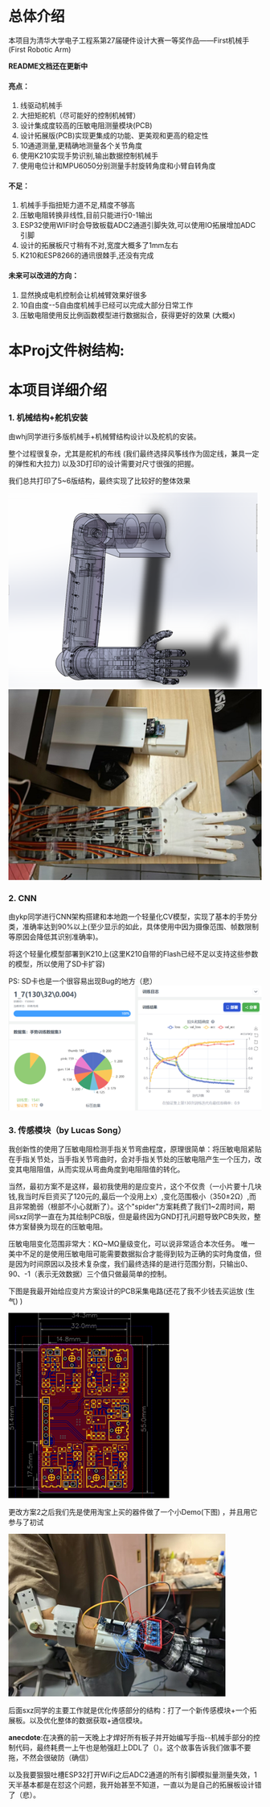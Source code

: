 # 总体介绍
本项目为清华大学电子工程系第27届硬件设计大赛一等奖作品——First机械手 (First Robotic Arm)

**README文档还在更新中**

#### 亮点：
1. 线驱动机械手
2. 大扭矩舵机（尽可能好的控制机械臂）
3. 设计集成度较高的压敏电阻测量模块(PCB)
4. 设计拓展版(PCB)实现更集成的功能、更美观和更高的稳定性
5. 10通道测量,更精确地测量各个关节角度
6. 使用K210实现手势识别,输出数据控制机械手
7. 使用电位计和MPU6050分别测量手肘旋转角度和小臂自转角度

#### 不足：
1. 机械手手指扭矩力道不足,精度不够高
2. 压敏电阻转换非线性,目前只能进行0-1输出
3. ESP32使用WIFI时会导致板载ADC2通道引脚失效,可以使用IO拓展增加ADC引脚
4. 设计的拓展板尺寸稍有不对,宽度大概多了1mm左右
5. K210和ESP8266的通讯很棘手,还没有完成

#### 未来可以改进的方向：
1. 显然换成电机控制会让机械臂效果好很多
2. 10自由度--5自由度机械手已经可以完成大部分日常工作
3. 压敏电阻使用反比例函数模型进行数据拟合，获得更好的效果  (大概x)


# 本Proj文件树结构:

# 本项目详细介绍
### 1. 机械结构+舵机安装
由whj同学进行多版机械手+机械臂结构设计以及舵机的安装。

整个过程很复杂，尤其是舵机的布线 (我们最终选择风筝线作为固定线，兼具一定的弹性和大拉力) 以及3D打印的设计需要对尺寸很强的把握。

我们总共打印了5~6版结构，最终实现了比较好的整体效果

![](Assets\机械手model.png)
![](Assets\e040da2fae356d49ce57128a7709baa.png)

### 2. CNN
由ykp同学进行CNN架构搭建和本地跑一个轻量化CV模型，实现了基本的手势分类，准确率达到90%以上(至少显示的如此，具体使用中因为摄像范围、帧数限制等原因会降低其识别准确率)。

将这个轻量化模型部署到K210上(这里K210自带的Flash已经不足以支持这些参数的模型，所以使用了SD卡扩容)

PS: SD卡也是一个很容易出现Bug的地方（悲）
![](Assets\a2758304f16990053c6dcff439679f2.png)

### 3. 传感模块（by Lucas Song）
我创新性的使用了压敏电阻检测手指关节弯曲程度，原理很简单：将压敏电阻紧贴在手指关节处，当手指关节弯曲时，会对手指关节处的压敏电阻产生一个压力，改变其电阻阻值，从而实现从弯曲角度到电阻阻值的转化。

当然，最初方案不是这样，最初我使用的是应变片，这个不仅贵（一小片要十几块钱,我当时斥巨资买了120元的,最后一个没用上x）,变化范围极小（350±2Ω）,而且非常脆弱（根部不小心就断了）。这个"spider"方案耗费了我们1~2周时间，期间sxz同学一直在为其绘制PCB版，但是最终因为GND打孔问题导致PCB失败，整体方案替换为现在的压敏电阻。

压敏电阻变化范围非常大：KΩ~MΩ量级变化，可以说非常适合本次任务。
唯一美中不足的是使用压敏电阻可能需要数据拟合才能得到较为正确的实时角度值，但是因为时间原因以及技术复杂度，我们最终选择的是进行范围分割，只输出0、90、-1（表示无效数据）三个值只做最简单的控制。

下图是我最开始给应变片方案设计的PCB采集电路(还花了我不少钱去买运放 (生气) )

![](Assets\a6d521d062995eade4d873c528f0f8b.png)

更改方案2之后我们先是使用淘宝上买的器件做了一个小Demo(下图) ，并且用它参与了初试

![](Assets\ec70871c8d0dbd2dac1d1edabe74749.png)

后面sxz同学的主要工作就是优化传感部分的结构：打了一个新传感模块+一个拓展板。以及优化整体的数据获取+通信模块。

**anecdote**:在决赛的前一天晚上才焊好所有板子并开始编写手指--机械手部分的控制代码，最终耗费一上午也是勉强赶上DDL了（）。这个故事告诉我们做事不要拖，不然会很破防（确信）

以及我要狠狠吐槽ESP32打开WiFi之后ADC2通道的所有引脚模拟量测量失效，1天半基本都是在怼这个问题，我开始甚至不知道，一直以为是自己的拓展板设计错了（悲）。


